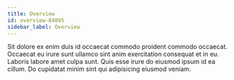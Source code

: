 ```yaml
---
title: Overview
id: overview-84095
sidebar_label: Overview
---
```


Sit dolore ex enim duis id occaecat commodo proident commodo occaecat. Occaecat eu irure sunt ullamco sint anim exercitation consequat et in eu. Laboris labore amet culpa sunt. Quis esse irure do eiusmod ipsum id ea cillum. Do cupidatat minim sint qui adipisicing eiusmod veniam.

